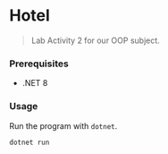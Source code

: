 # Hotel

> Lab Activity 2 for our OOP subject.

### Prerequisites

- .NET 8

### Usage

Run the program with `dotnet`.

```bash
dotnet run
```
